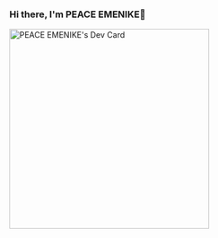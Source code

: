 ### Hi there, I'm PEACE EMENIKE👋
<a href="https://app.daily.dev/peaceemenike"><img src="https://api.daily.dev/devcards/v2/gw5ciujuIymKDCVYca1HB.png?r=how" width="356" alt="PEACE EMENIKE's Dev Card"/></a>
<!--
**emenikepeace/emenikepeace** is a ✨ _special_ ✨ repository because its `README.md` (this file) appears on your GitHub profile. 

Here are some ideas to get you started:

- 🔭 I’m currently working on my course on sidehustle
- 🌱 I’m currently pursing my PHD in Machine Learning
- 👯 I’m looking to collaborate on open source
- 🤔 I’m looking for help with ...
- 💬 Ask me about ...
- 📫 How to reach me: ...<a href ="https://wwww.twitter.com/Peaceemenike"><a>twitter</a>
- 😄 Pronouns: ...She/Her
- ⚡ Fun fact: ...I speak Igbo
-->
